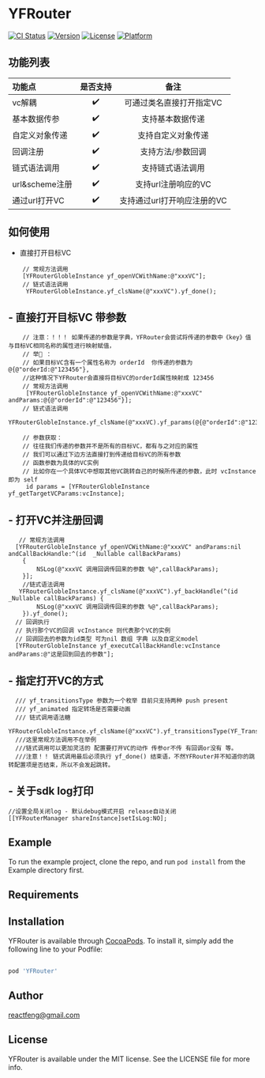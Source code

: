# YFRouter

[![CI Status](https://img.shields.io/travis/iosyufeng@sina.com/YFRouter.svg?style=flat)](https://travis-ci.org/iosyufeng@sina.com/YFRouter)
[![Version](https://img.shields.io/cocoapods/v/YFRouter.svg?style=flat)](https://cocoapods.org/pods/YFRouter)
[![License](https://img.shields.io/cocoapods/l/YFRouter.svg?style=flat)](https://cocoapods.org/pods/YFRouter)
[![Platform](https://img.shields.io/cocoapods/p/YFRouter.svg?style=flat)](https://cocoapods.org/pods/YFRouter)


## 功能列表

| 功能点              | 是否支持            | 备注                |
| :------------------| :----:             | :----:             |
| vc解耦              | ✔️                  | 可通过类名直接打开指定VC              |
| 基本数据传参         | ✔️                  |  支持基本数据传递              |
| 自定义对象传递         | ✔️                  |  支持自定义对象传递             |
| 回调注册        | ✔️                  |  支持方法/参数回调             |
| 链式语法调用       | ✔️                  |  支持链式语法调用            |
| url&scheme注册       | ✔️                  |  支持url注册响应的VC           |
| 通过url打开VC       | ✔️                  |  支持通过url打开响应注册的VC           |


## 如何使用
- 直接打开目标VC 
```objc
    // 常规方法调用
    [YFRouterGlobleInstance yf_openVCWithName:@"xxxVC"];
    // 链式语法调用
     YFRouterGlobleInstance.yf_clsName(@"xxxVC").yf_done();
```

## - 直接打开目标VC 带参数 
```objc
    // 注意：！！！ 如果传递的参数是字典，YFRouter会尝试将传递的参数中《key》值与目标VC相同名称的属性进行映射赋值，
    // 举🌰 ： 
    // 如果目标VC含有一个属性名称为 orderId  你传递的参数为 @{@"orderId:@"123456"},
    //这种情况下YFRouter会直接将目标VC的orderId属性映射成 123456
    // 常规方法调用
     [YFRouterGlobleInstance yf_openVCWithName:@"xxxVC" andParams:@{@"orderId":@"123456"}];
    // 链式语法调用
     YFRouterGlobleInstance.yf_clsName(@"xxxVC).yf_params(@{@"orderId":@"123456"}).yf_done();

    // 参数获取：
    // 往往我们传递的参数并不是所有的目标VC，都有与之对应的属性
    // 我们可以通过下边方法直接打到传递给目标VC的所有参数
    // 函数参数为具体的VC实例
    // 比如你在一个具体VC中想取其他VC跳转自己的时候所传递的参数，此时 vcInstance 即为 self
     id params = [YFRouterGlobleInstance yf_getTargetVCParams:vcInstance];
```
## - 打开VC并注册回调

```objc
   // 常规方法调用
  [YFRouterGlobleInstance yf_openVCWithName:@"xxxVC" andParams:nil andCallBackHandle:^(id  _Nullable callBackParams)
    {
        NSLog(@"xxxVC 调用回调传回来的参数 %@",callBackParams);
    }];
    //链式语法调用
   YFRouterGlobleInstance.yf_clsName(@"xxxVC").yf_backHandle(^(id  _Nullable callBackParams) {
        NSLog(@"xxxVC 调用回调传回来的参数 %@",callBackParams);
    }).yf_done();
  // 回调执行
  // 执行那个VC的回调 vcInstance 则代表那个VC的实例 
  // 回调回去的参数为id类型 可为nil 数组 字典 以及自定义model
  [YFRouterGlobleInstance yf_executCallBackHandle:vcInstance andParams:@"这是回到回去的参数"];

```

## - 指定打开VC的方式

```objc
  /// yf_transitionsType 参数为一个枚举 目前只支持两种 push present
  /// yf_animated 指定转场是否需要动画
  /// 链式调用语法糖
  YFRouterGlobleInstance.yf_clsName(@"xxxVC").yf_transitionsType(YF_Transitions_present).yf_animated(YES).yf_done();
  ///这里常规方法调用不在举例
  ///链式调用可以更加灵活的 配置要打开VC的动作 传参or不传 有回调or没有 等。 
  ///注意！！ 链式调用最后必须执行 yf_done() 结束语，不然YFRouter并不知道你的跳转配置项是否结束，所以不会发起跳转。
```

## - 关于sdk log打印

```objc
//设置全局关闭log - 默认debug模式开启 release自动关闭
[[YFRouterManager shareInstance]setIsLog:NO];
```



## Example

To run the example project, clone the repo, and run `pod install` from the Example directory first.

## Requirements

## Installation

YFRouter is available through [CocoaPods](https://cocoapods.org). To install
it, simply add the following line to your Podfile:

## 

```ruby
pod 'YFRouter'
```
## Author
reactfeng@gmail.com
## License

YFRouter is available under the MIT license. See the LICENSE file for more info.
